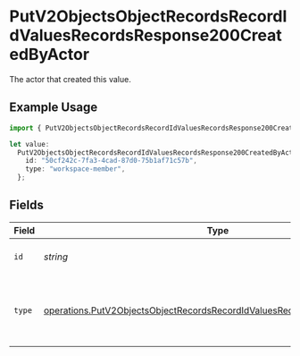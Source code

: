 # PutV2ObjectsObjectRecordsRecordIdValuesRecordsResponse200CreatedByActor

The actor that created this value.

## Example Usage

```typescript
import { PutV2ObjectsObjectRecordsRecordIdValuesRecordsResponse200CreatedByActor } from "attio-js/models/operations";

let value:
  PutV2ObjectsObjectRecordsRecordIdValuesRecordsResponse200CreatedByActor = {
    id: "50cf242c-7fa3-4cad-87d0-75b1af71c57b",
    type: "workspace-member",
  };
```

## Fields

| Field                                                                                                                                                                | Type                                                                                                                                                                 | Required                                                                                                                                                             | Description                                                                                                                                                          |
| -------------------------------------------------------------------------------------------------------------------------------------------------------------------- | -------------------------------------------------------------------------------------------------------------------------------------------------------------------- | -------------------------------------------------------------------------------------------------------------------------------------------------------------------- | -------------------------------------------------------------------------------------------------------------------------------------------------------------------- |
| `id`                                                                                                                                                                 | *string*                                                                                                                                                             | :heavy_minus_sign:                                                                                                                                                   | An ID to identify the actor.                                                                                                                                         |
| `type`                                                                                                                                                               | [operations.PutV2ObjectsObjectRecordsRecordIdValuesRecordsResponse200Type](../../models/operations/putv2objectsobjectrecordsrecordidvaluesrecordsresponse200type.md) | :heavy_minus_sign:                                                                                                                                                   | The type of actor. [Read more information on actor types here](/docs/actors).                                                                                        |